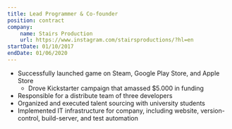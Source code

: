 ```yaml
---
title: Lead Programmer & Co-founder
position: contract
company:
    name: Stairs Production
    url: https://www.instagram.com/stairsproductions/?hl=en
startDate: 01/10/2017
endDate: 01/06/2020
---
```

- Successfully launched game on Steam, Google Play Store, and Apple Store
  - Drove Kickstarter campaign that amassed $5.000 in funding
- Responsible for a distribute team of three developers
- Organized and executed talent sourcing with university students
- Implemented IT infrastructure for company, including website, version-control, build-server, and test automation
  